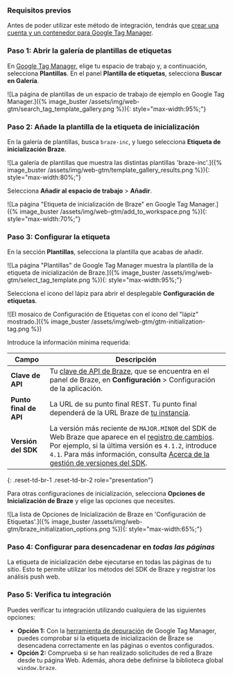 ### Requisitos previos

Antes de poder utilizar este método de integración, tendrás que [crear una cuenta y un contenedor para Google Tag Manager](https://support.google.com/tagmanager/answer/14842164).

### Paso 1: Abrir la galería de plantillas de etiquetas

En [Google Tag Manager](https://tagmanager.google.com/), elige tu espacio de trabajo y, a continuación, selecciona **Plantillas**. En el panel **Plantilla de etiquetas**, selecciona **Buscar en Galería**.

![La página de plantillas de un espacio de trabajo de ejemplo en Google Tag Manager.]({% image_buster /assets/img/web-gtm/search_tag_template_gallery.png %}){: style="max-width:95%;"}

### Paso 2: Añade la plantilla de la etiqueta de inicialización

En la galería de plantillas, busca `braze-inc`, y luego selecciona **Etiqueta de inicialización Braze**.

![La galería de plantillas que muestra las distintas plantillas 'braze-inc'.]({% image_buster /assets/img/web-gtm/template_gallery_results.png %}){: style="max-width:80%;"}

Selecciona **Añadir al espacio de trabajo** > **Añadir**.

![La página "Etiqueta de inicialización de Braze" en Google Tag Manager.]({% image_buster /assets/img/web-gtm/add_to_workspace.png %}){: style="max-width:70%;"}

### Paso 3: Configurar la etiqueta

En la sección **Plantillas**, selecciona la plantilla que acabas de añadir.

![La página "Plantillas" de Google Tag Manager muestra la plantilla de la etiqueta de inicialización de Braze.]({% image_buster /assets/img/web-gtm/select_tag_template.png %}){: style="max-width:95%;"}

Selecciona el icono del lápiz para abrir el desplegable **Configuración de etiquetas**.

![El mosaico de Configuración de Etiquetas con el icono del "lápiz" mostrado.]({% image_buster /assets/img/web-gtm/gtm-initialization-tag.png %})

Introduce la información mínima requerida:

| Campo         | Descripción |
| ------------- | ----------- |
| **Clave de API**   | Tu [clave de API de Braze]({{site.baseurl}}/api/basics/#about-rest-api-keys), que se encuentra en el panel de Braze, en **Configuración** > Configuración de la aplicación. |
| **Punto final de API** | La URL de su punto final REST. Tu punto final dependerá de la URL Braze de [tu instancia]({{site.baseurl}}/api/basics/#endpoints). |
| **Versión del SDK**  | La versión más reciente de `MAJOR.MINOR` del SDK de Web Braze que aparece en el [registro de cambios]({{site.baseurl}}/developer_guide/changelogs/?sdktab=web). Por ejemplo, si la última versión es `4.1.2`, introduce `4.1`. Para más información, consulta [Acerca de la gestión de versiones del SDK]({{site.baseurl}}/developer_guide/sdk_integration/version_management/). |
{: .reset-td-br-1 .reset-td-br-2 role="presentation"}

Para otras configuraciones de inicialización, selecciona **Opciones de Inicialización de Braze** y elige las opciones que necesites.

![La lista de Opciones de Inicialización de Braze en 'Configuración de Etiquetas'.]({% image_buster /assets/img/web-gtm/braze_initialization_options.png %}){: style="max-width:65%;"}

### Paso 4: Configurar para desencadenar en *todas las páginas*

La etiqueta de inicialización debe ejecutarse en todas las páginas de tu sitio. Esto te permite utilizar los métodos del SDK de Braze y registrar los análisis push web.

### Paso 5: Verifica tu integración

Puedes verificar tu integración utilizando cualquiera de las siguientes opciones:

- **Opción 1:** Con la [herramienta de depuración](https://support.google.com/tagmanager/answer/6107056?hl=en) de Google Tag Manager, puedes comprobar si la etiqueta de inicialización de Braze se desencadena correctamente en las páginas o eventos configurados.
- **Opción 2:** Comprueba si se han realizado solicitudes de red a Braze desde tu página Web. Además, ahora debe definirse la biblioteca global `window.braze`.
